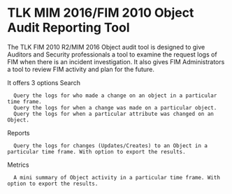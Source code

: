 # TLK MIM 2016/FIM 2010 Object Audit Reporting Tool
The TLK FIM 2010 R2/MIM 2016 Object audit tool is designed to give Auditors and Security professionals a tool to examine the request logs of FIM when there is an incident investigation. It also gives FIM Administrators a tool to review FIM activity and plan for the future.

It offers 3 options
Search

      Query the logs for who made a change on an object in a particular time frame.
      Query the logs for when a change was made on a particular object.
      Query the logs for when a particular attribute was changed on an Object. 

Reports

      Query the logs for changes (Updates/Creates) to an Object in a particular time frame. With option to export the results. 

Metrics

      A mini summary of Object activity in a particular time frame. With option to export the results. 
